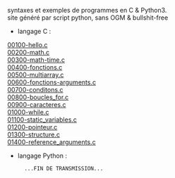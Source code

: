 
syntaxes et exemples de programmes en C & Python3.  
site généré par script python, sans OGM & bullshit-free  

- langage C :

[00100-hello.c](https://raw.githubusercontent.com/dnl-85/dnl-85.github.io/main/C/00100-hello.c)  
[00200-math.c](https://raw.githubusercontent.com/dnl-85/dnl-85.github.io/main/C/00200-math.c)  
[00300-math-time.c](https://raw.githubusercontent.com/dnl-85/dnl-85.github.io/main/C/00300-math-time.c)  
[00400-fonctions.c](https://raw.githubusercontent.com/dnl-85/dnl-85.github.io/main/C/00400-fonctions.c)  
[00500-multiarray.c](https://raw.githubusercontent.com/dnl-85/dnl-85.github.io/main/C/00500-multiarray.c)  
[00600-fonctions-arguments.c](https://raw.githubusercontent.com/dnl-85/dnl-85.github.io/main/C/00600-fonctions-arguments.c)  
[00700-conditons.c](https://raw.githubusercontent.com/dnl-85/dnl-85.github.io/main/C/00700-conditons.c)  
[00800-boucles_for.c](https://raw.githubusercontent.com/dnl-85/dnl-85.github.io/main/C/00800-boucles_for.c)  
[00900-caracteres.c](https://raw.githubusercontent.com/dnl-85/dnl-85.github.io/main/C/00900-caracteres.c)  
[01000-while.c](https://raw.githubusercontent.com/dnl-85/dnl-85.github.io/main/C/01000-while.c)  
[01100-static_variables.c](https://raw.githubusercontent.com/dnl-85/dnl-85.github.io/main/C/01100-static_variables.c)  
[01200-pointeur.c](https://raw.githubusercontent.com/dnl-85/dnl-85.github.io/main/C/01200-pointeur.c)  
[01300-structure.c](https://raw.githubusercontent.com/dnl-85/dnl-85.github.io/main/C/01300-structure.c)  
[01400-reference_arguments.c](https://raw.githubusercontent.com/dnl-85/dnl-85.github.io/main/C/01400-reference_arguments.c)  

- langage Python :


		...FIN DE TRANSMISSION...